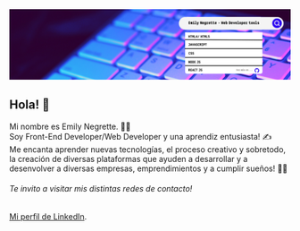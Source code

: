 <img src="Banner.png" alt="banner">

## Hola! 👋 <br />
Mi nombre es Emily Negrette. 👩‍💻 <br />
Soy Front-End Developer/Web Developer y una aprendiz entusiasta! ✍️ <br />
Me encanta aprender nuevas tecnologías, el proceso creativo y sobretodo, la creación de diversas plataformas que ayuden a desarrollar y a desenvolver a diversas empresas, emprendimientos y a cumplir sueños! 🤩✨

###### Te invito a visitar mis distintas redes de contacto!
[Mi perfil de LinkedIn](https://https://www.linkedin.com/in/emily-negrette/).

<!--
**emilyenegrette/emilyenegrette** is a ✨ _special_  repository because its `README.md` (this file) appears on your GitHub profile.

Here are some ideas to get you started:

- 🔭 I’m currently working on ...
- 🌱 I’m currently learning ...
- 👯 I’m looking to collaborate on ...
- 🤔 I’m looking for help with ...
- 💬 Ask me about ...
- 📫 How to reach me: ...
- 😄 Pronouns: ...
- ⚡ Fun fact: ...
-->
